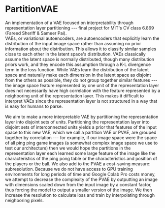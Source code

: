 # PartitionVAE
An implementation of a VAE focused on interpretability through representation layer partitioning --- final project for MIT's CV class 6.869 (Fareed Sheriff & Sameer Pai).\
VAEs, or variational autoencoders, are autoencoders that explicitly learn the distribution of the input image space rather than assuming no prior information about the distribution. This allows it to classify similar samples close to each other in the latent space's distribution. VAEs classically assume the latent space is normally distributed, though many distribution priors work, and they encode this assumption through a K-L divergence term in the loss function. While VAEs learn the distribution of the latent space and naturally make each dimension in the latent space as disjoint from the others as possible, they do not group together similar features --- the image space feature represented by one unit of the representation layer does not necessarily have high correlation with the feature represented by a neighboring unit of the representation layer. This makes it difficult to interpret VAEs since the representation layer is not structured in a way that is easy for humans to parse.\
\
We aim to make a more interpretable VAE by partitioning the representation layer into disjoint sets of units. Partitioning the representation layer into disjoint sets of interconnected units yields a prior that features of the input space to this new VAE, which we call a partition VAE or PVAE, are grouped together by correlation --- for example, if our image space were the space of all ping ping game images (a somewhat complex image space we use to test our architecture) then we would hope the partitions in the representation layer each learned some large feature of the image like the characteristics of the ping pong table or the characteristics and position of the players or the ball. We also add to the PVAE a cost-saving measure: subresolution. Because we do not have access to GPU training environments for long periods of time and Google Colab Pro costs money, we attempt to decrease the complexity of the PVAE by outputting an image with dimensions scaled down from the input image by a constant factor, thus forcing the model to output a smaller version of the image. We then increase the resolution to calculate loss and train by interpolating through neighboring pixels.
